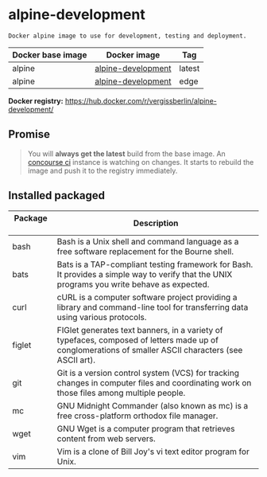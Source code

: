 # alpine-development

    Docker alpine image to use for development, testing and deployment.

| Docker base image | Docker image       | Tag            |
| ----------------- | -------------------------------------------------------------------------------- | -------------- |
| alpine            | [alpine-development](https://hub.docker.com/r/vergissberlin/alpine-development/) | latest         |
| alpine            | [alpine-development](https://hub.docker.com/r/vergissberlin/alpine-development/) | edge           |

**Docker registry:** https://hub.docker.com/r/vergissberlin/alpine-development/

## Promise

> You will **always get the latest** build from the base image. 
> An [concourse ci](http://concourse.ci) instance is watching on changes. It starts to rebuild the image and push it to the registry immediately.
  

## Installed packaged
| Package       | Description                                                                                               |
| ------------- | ---------------------------------------------------------------------------------------------------------- | 
| bash          | Bash is a Unix shell and command language as a free software replacement for the Bourne shell.             |
| bats          | Bats is a TAP-compliant testing framework for Bash. It provides a simple way to verify that the UNIX programs you write behave as expected. |
| curl          | cURL is a computer software project providing a library and command-line tool for transferring data using various protocols. |
| figlet        | FIGlet generates text banners, in a variety of typefaces, composed of letters made up of conglomerations of smaller ASCII characters (see ASCII art). |
| git           | Git is a version control system (VCS) for tracking changes in computer files and coordinating work on those files among multiple people.    |
| mc            | GNU Midnight Commander (also known as mc) is a free cross-platform orthodox file manager.                  |
| wget          | GNU Wget is a computer program that retrieves content from web servers.                                    |
| vim           | Vim is a clone of Bill Joy's vi text editor program for Unix.                                              |
